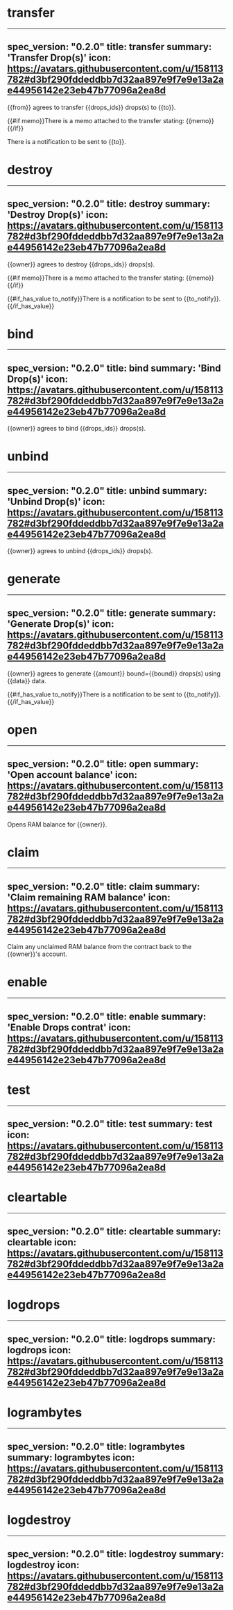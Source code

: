 <h1 class="contract">transfer</h1>

---
spec_version: "0.2.0"
title: transfer
summary: 'Transfer Drop(s)'
icon: https://avatars.githubusercontent.com/u/158113782#d3bf290fddeddbb7d32aa897e9f7e9e13a2ae44956142e23eb47b77096a2ea8d
---

{{from}} agrees to transfer {{drops_ids}} drops(s) to {{to}}.

{{#if memo}}There is a memo attached to the transfer stating:
{{memo}}
{{/if}}

There is a notification to be sent to {{to}}.

<h1 class="contract">destroy</h1>

---
spec_version: "0.2.0"
title: destroy
summary: 'Destroy Drop(s)'
icon: https://avatars.githubusercontent.com/u/158113782#d3bf290fddeddbb7d32aa897e9f7e9e13a2ae44956142e23eb47b77096a2ea8d
---

{{owner}} agrees to destroy {{drops_ids}} drops(s).

{{#if memo}}There is a memo attached to the transfer stating:
{{memo}}
{{/if}}

{{#if_has_value to_notify}}There is a notification to be sent to {{to_notify}}.
{{/if_has_value}}

<h1 class="contract">bind</h1>

---
spec_version: "0.2.0"
title: bind
summary: 'Bind Drop(s)'
icon: https://avatars.githubusercontent.com/u/158113782#d3bf290fddeddbb7d32aa897e9f7e9e13a2ae44956142e23eb47b77096a2ea8d
---

{{owner}} agrees to bind {{drops_ids}} drops(s).

<h1 class="contract">unbind</h1>

---
spec_version: "0.2.0"
title: unbind
summary: 'Unbind Drop(s)'
icon: https://avatars.githubusercontent.com/u/158113782#d3bf290fddeddbb7d32aa897e9f7e9e13a2ae44956142e23eb47b77096a2ea8d
---

{{owner}} agrees to unbind {{drops_ids}} drops(s).

<h1 class="contract">generate</h1>

---
spec_version: "0.2.0"
title: generate
summary: 'Generate Drop(s)'
icon: https://avatars.githubusercontent.com/u/158113782#d3bf290fddeddbb7d32aa897e9f7e9e13a2ae44956142e23eb47b77096a2ea8d
---

{{owner}} agrees to generate {{amount}} bound={{bound}} drops(s) using {{data}} data.

{{#if_has_value to_notify}}There is a notification to be sent to {{to_notify}}.
{{/if_has_value}}

<h1 class="contract">open</h1>

---
spec_version: "0.2.0"
title: open
summary: 'Open account balance'
icon: https://avatars.githubusercontent.com/u/158113782#d3bf290fddeddbb7d32aa897e9f7e9e13a2ae44956142e23eb47b77096a2ea8d
---

Opens RAM balance for {{owner}}.

<h1 class="contract">claim</h1>

---
spec_version: "0.2.0"
title: claim
summary: 'Claim remaining RAM balance'
icon: https://avatars.githubusercontent.com/u/158113782#d3bf290fddeddbb7d32aa897e9f7e9e13a2ae44956142e23eb47b77096a2ea8d
---

Claim any unclaimed RAM balance from the contract back to the {{owner}}'s account.

<h1 class="contract">enable</h1>

---
spec_version: "0.2.0"
title: enable
summary: 'Enable Drops contrat'
icon: https://avatars.githubusercontent.com/u/158113782#d3bf290fddeddbb7d32aa897e9f7e9e13a2ae44956142e23eb47b77096a2ea8d
---

<h1 class="contract">test</h1>

---
spec_version: "0.2.0"
title: test
summary: test
icon: https://avatars.githubusercontent.com/u/158113782#d3bf290fddeddbb7d32aa897e9f7e9e13a2ae44956142e23eb47b77096a2ea8d
---

<h1 class="contract">cleartable</h1>

---
spec_version: "0.2.0"
title: cleartable
summary: cleartable
icon: https://avatars.githubusercontent.com/u/158113782#d3bf290fddeddbb7d32aa897e9f7e9e13a2ae44956142e23eb47b77096a2ea8d
---

<h1 class="contract">logdrops</h1>

---
spec_version: "0.2.0"
title: logdrops
summary: logdrops
icon: https://avatars.githubusercontent.com/u/158113782#d3bf290fddeddbb7d32aa897e9f7e9e13a2ae44956142e23eb47b77096a2ea8d
---

<h1 class="contract">logrambytes</h1>

---
spec_version: "0.2.0"
title: logrambytes
summary: logrambytes
icon: https://avatars.githubusercontent.com/u/158113782#d3bf290fddeddbb7d32aa897e9f7e9e13a2ae44956142e23eb47b77096a2ea8d
---

<h1 class="contract">logdestroy</h1>

---
spec_version: "0.2.0"
title: logdestroy
summary: logdestroy
icon: https://avatars.githubusercontent.com/u/158113782#d3bf290fddeddbb7d32aa897e9f7e9e13a2ae44956142e23eb47b77096a2ea8d
---
